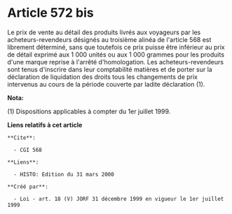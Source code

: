 # Article 572 bis

Le prix de vente au détail des produits livrés aux voyageurs par les acheteurs-revendeurs désignés au troisième alinéa de
l'article 568 est librement déterminé, sans que toutefois ce prix puisse être inférieur au prix de détail exprimé aux 1 000
unités ou aux 1 000 grammes pour les produits d'une marque reprise à l'arrêté d'homologation. Les acheteurs-revendeurs sont
tenus d'inscrire dans leur comptabilité matières et de porter sur la déclaration de liquidation des droits tous les
changements de prix intervenus au cours de la période couverte par ladite déclaration (1).

**Nota:**

(1) Dispositions applicables à compter du 1er juillet 1999.

**Liens relatifs à cet article**

	**Cite**:

	  - CGI 568

	**Liens**:

	  - HISTO: Edition du 31 mars 2000

	**Créé par**:

	  - Loi - art. 18 (V) JORF 31 décembre 1999 en vigueur le 1er juillet 1999
